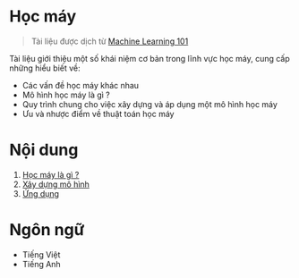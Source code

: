 # Học máy

> Tài liệu được dịch từ [Machine Learning 101](https://leetcode.com/explore/learn/card/machine-learning-101/)

Tài liệu giới thiệu một số khái niệm cơ bản trong lĩnh vực học máy, cung cấp những hiểu biết về:
- Các vấn đề học máy khác nhau
- Mô hình học máy là gì ?
- Quy trình chung cho việc xây dựng và áp dụng một mô hình học máy
- Ưu và nhược điểm về thuật toán học máy

# Nội dung
1. [Học máy là gì ?](1.what.md)
1. [Xây dựng mô hình]()
1. [Ứng dụng]()

# Ngôn ngữ
- Tiếng Việt
- Tiếng Anh
